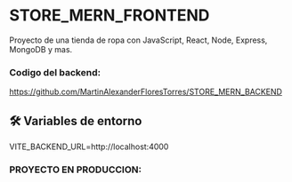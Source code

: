 # STORE_MERN_FRONTEND
Proyecto de una tienda de ropa con JavaScript, React, Node, Express, MongoDB y mas. 

### Codigo del backend: 
https://github.com/MartinAlexanderFloresTorres/STORE_MERN_BACKEND


## 🛠 Variables de entorno
VITE_BACKEND_URL=http://localhost:4000

### PROYECTO EN PRODUCCION: 

